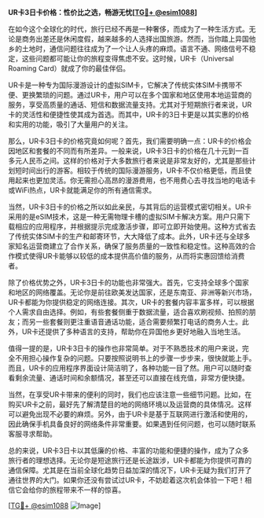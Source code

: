 **UR卡3日卡价格：性价比之选，畅游无忧[[TG💪+ @esim1088](https://t.me/s/esim1088)]**

在如今这个全球化的时代，旅行已经不再是一种奢侈，而成为了一种生活方式。无论是商务出差还是休闲度假，越来越多的人选择出国旅游。然而，当你踏上异国他乡的土地时，通信问题往往成为了一个让人头疼的麻烦。语言不通、网络信号不稳定，这些问题都可能让你的旅程变得焦虑不安。这时候，UR卡（Universal Roaming Card）就成了你的最佳伴侣。

UR卡是一种专为国际漫游设计的虚拟SIM卡，它解决了传统实体SIM卡携带不便、更换繁琐的问题。通过UR卡，用户可以在多个国家和地区使用本地运营商的服务，享受高质量的通话、短信和数据流量支持。尤其对于短期旅行者来说，UR卡的灵活性和便捷性使其成为首选。而其中，UR卡的3日卡更是以其实惠的价格和实用的功能，吸引了大量用户的关注。

那么，UR卡3日卡的价格究竟如何呢？首先，我们需要明确一点：UR卡的价格会因地区和套餐的不同而有所差异。一般来说，UR卡3日卡的价格在几十元到一百多元人民币之间。这样的价格对于大多数旅行者来说是非常友好的，尤其是那些计划短时间出行的游客。相较于传统的国际漫游服务，UR卡不仅价格更低，而且使用起来也更加灵活。你无需担心高昂的漫游费用，也不用费心去寻找当地的电话卡或WiFi热点，UR卡就能满足你的所有通信需求。

当然，UR卡3日卡的价格之所以如此亲民，与其背后的运营模式密切相关。UR卡采用的是eSIM技术，这是一种无需物理卡槽的虚拟SIM卡解决方案。用户只需下载相应的应用程序，并根据提示完成激活步骤，即可立即开始使用。这种方式省去了传统实体SIM卡的生产和邮寄环节，大大降低了成本。此外，UR卡还与全球多家知名运营商建立了合作关系，确保了服务质量的一致性和稳定性。这种高效的合作模式使得UR卡能够以较低的成本提供高价值的服务，从而将实惠回馈给消费者。

除了价格优势之外，UR卡3日卡的功能也非常强大。首先，它支持全球多个国家和地区的网络覆盖。无论你是前往欧美发达国家，还是东南亚、非洲等新兴市场，UR卡都能为你提供稳定的网络连接。其次，UR卡的套餐内容丰富多样，可以根据个人需求自由选择。例如，有些套餐侧重于数据流量，适合喜欢刷视频、拍照的朋友；而另一些套餐则更注重语音通话功能，适合需要频繁打电话的商务人士。此外，UR卡还提供了多种语言的支持，帮助你在异国他乡更好地融入当地生活。

值得一提的是，UR卡3日卡的操作也非常简单。对于不熟悉技术的用户来说，完全不用担心操作复杂的问题。只要按照说明书上的步骤一步步来，很快就能上手。而且，UR卡的应用程序界面设计简洁明了，各种功能一目了然。用户可以随时查看剩余流量、通话时间和余额情况，甚至还可以直接在线充值，非常方便快捷。

当然，在享受UR卡带来的便利的同时，我们也应该注意一些细节问题。比如，在购买UR卡之前，最好先了解清楚目的地的网络环境以及运营商的具体情况。这样可以避免出现不必要的麻烦。另外，由于UR卡是基于互联网进行激活和使用的，因此确保手机具备良好的网络条件非常重要。如果遇到任何问题，也可以随时联系客服寻求帮助。

总的来说，UR卡3日卡以其低廉的价格、丰富的功能和便捷的操作，成为了众多旅行者的理想选择。无论你是短途旅行还是长途跋涉，UR卡都能为你提供可靠的通信保障。尤其是在当前全球化趋势日益加深的情况下，UR卡无疑为我们打开了通往世界的大门。如果你还没有尝试过UR卡，不妨趁着这次机会体验一下吧！相信它会给你的旅程带来不一样的惊喜。

[[TG💪+ @esim1088](https://t.me/s/esim1088) ![Image](https://i.postimg.cc/4NQfJmqS/Snipaste-2025-05-13-00-14-12.png)]